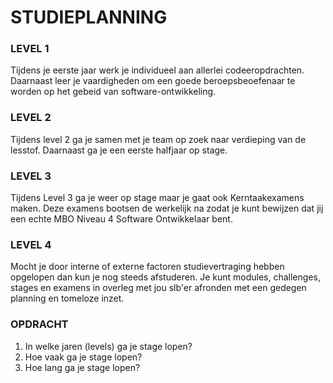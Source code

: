 # STUDIEPLANNING

### LEVEL 1

Tijdens je eerste jaar werk je individueel  aan allerlei codeeropdrachten. Daarnaast leer je vaardigheden om een goede beroepsbeoefenaar te worden op het gebeid van software-ontwikkeling.

### LEVEL 2

Tijdens level 2 ga je samen met je team op zoek naar verdieping van de lesstof. Daarnaast ga je een eerste halfjaar op stage.

### LEVEL 3

Tijdens Level 3 ga je weer op stage maar je gaat ook Kerntaakexamens maken. Deze examens bootsen de werkelijk na zodat je kunt bewijzen dat jij een echte MBO Niveau 4 Software Ontwikkelaar bent.

### LEVEL 4

Mocht je door interne of externe factoren studievertraging hebben opgelopen dan kun je nog steeds afstuderen. Je kunt modules, challenges, stages en examens in overleg met jou slb'er afronden met een gedegen planning en tomeloze inzet.

### OPDRACHT

1. In welke jaren (levels) ga je stage lopen?
2. Hoe vaak ga je stage lopen?
3. Hoe lang ga je stage lopen?
